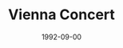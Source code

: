 ---
discogs_id: 424568
discogs_master_id: 861832
title: Vienna Concert
artists: ['Keith Jarrett']
date: 1992-09-00
genre: ['Jazz']
image: Vienna Concert-424568.jpg
label: ECM Records
country: Germany
styles: ['Free Improvisation']
---